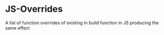 # JS-Overrides
A list of function overrides of existing in build function in JS producing the same effect
